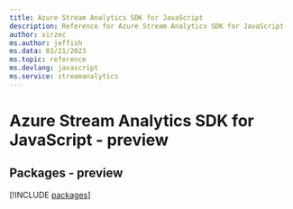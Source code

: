 ```yaml
---
title: Azure Stream Analytics SDK for JavaScript
description: Reference for Azure Stream Analytics SDK for JavaScript
author: xirzec
ms.author: jeffish
ms.data: 03/21/2023
ms.topic: reference
ms.devlang: javascript
ms.service: streamanalytics
---
```

# Azure Stream Analytics SDK for JavaScript - preview
## Packages - preview
[!INCLUDE [packages](stream-analytics-index.md)]